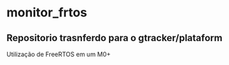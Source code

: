 # monitor_frtos

## Repositorio trasnferdo para o gtracker/plataform

Utilização de FreeRTOS em um M0+
